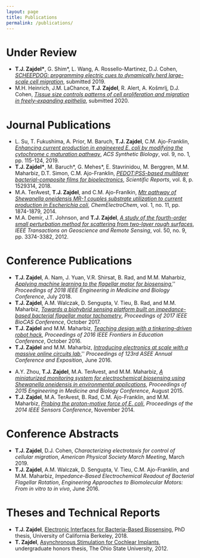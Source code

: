```yaml
---
layout: page
title: Publications
permalink: /publications/
---
```


# Under Review
- **T.J. Zajdel\***, G. Shim*, L. Wang, A. Rossello-Martinez, D.J. Cohen, [_SCHEEPDOG: programming electric cues to dynamically herd large-scale cell migration_](https://doi.org/10.1101/2019.12.20.884510), submitted 2019.
- M.H. Heinrich, J.M. LaChance, **T.J. Zajdel**, R. Alert, A. Košmrlj, D.J. Cohen, [_Tissue size controls patterns of cell proliferation and migration in freely-expanding epithelia_](https://doi.org/10.1101/2020.02.28.970418), submitted 2020.

# Journal Publications
- L. Su, T. Fukushima, A. Prior, M. Baruch, **T.J. Zajdel**, C.M. Ajo-Franklin, [_Enhancing current production in engineered E. coli by modifying the cytochrome c maturation pathway_](https://pubs.acs.org/doi/abs/10.1021/acssynbio.9b00379), *ACS Synthetic Biology*, vol. 9, no. 1, pp. 115-124, 2019.
- **T.J. Zajdel\***, M. Baruch\*, G. Mehes\*, E. Stavrinidou, M. Berggren, M.M. Maharbiz, D.T. Simon, C.M. Ajo-Franklin, [_PEDOT:PSS-based multilayer bacterial-composite films for bioelectronics_](https://www.nature.com/articles/s41598-018-33521-9), *Scientific Reports*, vol. 8, p. 1529314, 2018.
- M.A. TerAvest, **T.J. Zajdel**, and C.M. Ajo-Franlkin, [_Mtr pathway of Shewanella oneidensis MR-1 couples substrate utilization to current production in Escherichia coli_](http://onlinelibrary.wiley.com/doi/10.1002/celc.201402194/abstract), *ChemElectroChem*, vol. 1, no. 11, pp. 1874-1879, 2014.
- M.A. Demir, J.T. Johnson, and **T.J. Zajdel**, [_A study of the fourth-order small perturbation method for scattering from two-layer rough surfaces_](http://ieeexplore.ieee.org/document/6151123/), *IEEE Transactions on Geoscience
and Remote Sensing*, vol. 50, no. 9, pp. 3374-3382, 2012.

# Conference Publications
- **T.J. Zajdel**, A. Nam, J. Yuan, V.R. Shirsat, B. Rad, and M.M. Maharbiz, [_Applying machine learning to the flagellar motor for biosensing_](https://ieeexplore.ieee.org/document/8512907),'' *Proceedings of 2018 IEEE Engineering in Medicine and Biology Conference*, July 2018.
- **T.J. Zajdel**, A.M. Walczak, D. Sengupta, V. Tieu, B. Rad, and M.M. Maharbiz, [_Towards a biohybrid sensing platform built on impedance-based bacterial flagellar motor tachometry_](http://ieeexplore.ieee.org/document/8325135/), *Proceedings of 2017 IEEE BioCAS Conference*, October 2017.
- **T.J. Zajdel** and M.M. Maharbiz, [_Teaching design with a tinkering-driven robot hack_](http://ieeexplore.ieee.org/document/7757484/), *Proceedings of 2016 IEEE Frontiers in Education Conference*, October 2016. 
- **T.J. Zajdel** and M.M. Maharbiz, [_Introducing electronics at scale with a massive online circuits lab_](https://peer.asee.org/introducing-electronics-at-scale-with-a-massive-online-circuits-lab),'' *Proceedings of 123rd ASEE Annual Conference and Exposition*, June 2016.  
<!--**Best ECE Division Paper**-->
- A.Y. Zhou, **T.J. Zajdel**, M.A. TerAvest, and M.M. Maharbiz, [_A miniaturized monitoring system for electrochemical biosensing using Shewanella oneidensis in environmental applications_](https://ieeexplore.ieee.org/abstract/document/7320131), *Proceedings of 2015 Engineering in Medicine and Biology Conference*, August 2015.
- **T.J. Zajdel**, M.A. TerAvest, B. Rad, C.M. Ajo-Franklin, and M.M. Maharbiz, [_Probing the proton-motive force of E. coli_](http://ieeexplore.ieee.org/document/6985366/), *Proceedings of the 2014 IEEE Sensors Conference*, November 2014.

# Conference Abstracts
- **T.J. Zajdel**, D.J. Cohen, _Characterizing electrotaxis for control of cellular migration_, *American Physical Society March Meeting*, March 2019.  
- **T.J. Zajdel**, A.M. Walczak, D. Sengupta, V. Tieu, C.M. Ajo-Franklin, and M.M. Maharbiz, _Impedance-Based Electrochemical Readout of Bacterial Flagellar Rotation_, *Engineering Approaches to Biomolecular Motors: From in vitro to in vivo*, June 2016.  
<!--**Outstanding Student Poster Award (http://www.cell.com/pb-assets/general/BPJ%20Temporary/BJ%20Poster%20Award%20Honorees.pdf)**-->

# Theses and Technical Reports
- **T.J. Zajdel**, [Electronic Interfaces for Bacteria-Based Biosensing](https://escholarship.org/uc/item/7vb3835n), PhD thesis, University of California Berkeley, 2018.
- **T. Zajdel**, [Asynchronous Stimulation for Cochlear Implants](http://kb.osu.edu/dspace/handle/1811/51828), undergraduate honors thesis, The Ohio State University, 2012.

